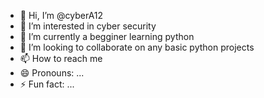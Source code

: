 - 👋 Hi, I’m @cyberA12
- 👀 I’m interested in cyber security
- 🌱 I’m currently a begginer learning python
- 💞️ I’m looking to collaborate on any basic python projects
- 📫 How to reach me 
- 😄 Pronouns: ...
- ⚡ Fun fact: ...

<!---
cyberA12/cyberA12 is a ✨ special ✨ repository because its `README.md` (this file) appears on your GitHub profile.
You can click the Preview link to take a look at your changes.
--->
